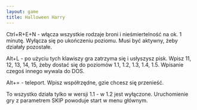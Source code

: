 ```yaml
---
layout: game
title: Halloween Harry
---
```


Ctrl+R+E+N	- włącza wszystkie rodzaje broni i nieśmiertelność 
na
             		  ok. 1 minutę. Wyłącza się po ukończeniu 
poziomu. Musi
             		  być aktywny, żeby działały pozostałe.

Alt+L	- po użyciu tych klawiszy gra zatrzyma się i usłyszysz
             	  pisk. Wpisz 11, 12, 13, 14, 15, żeby dostać się do 
poziomów
             	  1.1, 1.2, 1.3, 1.4, 1.5. Wpisanie czegoś innego wywala do 
DOS.

Alt+= 	- teleport. Wpisz współrzędne, gzie chcesz się przenieść.

To wszystko działa tylko w wersji 1.1 - w 1.2 jest wyłączone.
Uruchomienie gry z parametrem SKIP powoduje start w menu 
głównym.
